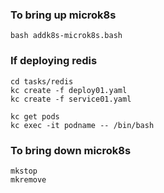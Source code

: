 
### To bring up microk8s

```
bash addk8s-microk8s.bash
```

### If deploying redis

```
cd tasks/redis
kc create -f deploy01.yaml
kc create -f service01.yaml

kc get pods
kc exec -it podname -- /bin/bash
```

### To bring down microk8s

```
mkstop
mkremove
```
